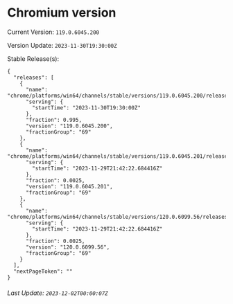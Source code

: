# Chromium version

Current Version: `119.0.6045.200`

Version Update: `2023-11-30T19:30:00Z`

Stable Release(s):
```
{
  "releases": [
    {
      "name": "chrome/platforms/win64/channels/stable/versions/119.0.6045.200/releases/1701372600",
      "serving": {
        "startTime": "2023-11-30T19:30:00Z"
      },
      "fraction": 0.995,
      "version": "119.0.6045.200",
      "fractionGroup": "69"
    },
    {
      "name": "chrome/platforms/win64/channels/stable/versions/119.0.6045.201/releases/1701294142",
      "serving": {
        "startTime": "2023-11-29T21:42:22.684416Z"
      },
      "fraction": 0.0025,
      "version": "119.0.6045.201",
      "fractionGroup": "69"
    },
    {
      "name": "chrome/platforms/win64/channels/stable/versions/120.0.6099.56/releases/1701294142",
      "serving": {
        "startTime": "2023-11-29T21:42:22.684416Z"
      },
      "fraction": 0.0025,
      "version": "120.0.6099.56",
      "fractionGroup": "69"
    }
  ],
  "nextPageToken": ""
}
```

###### Last Update: `2023-12-02T00:00:07Z`
        